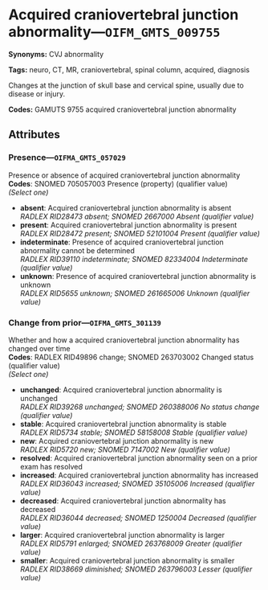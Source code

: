 # Acquired craniovertebral junction abnormality—`OIFM_GMTS_009755`

**Synonyms:** CVJ abnormality

**Tags:** neuro, CT, MR, craniovertebral, spinal column, acquired, diagnosis

Changes at the junction of skull base and cervical spine, usually due to disease or injury.

**Codes:** GAMUTS 9755 acquired craniovertebral junction abnormality

## Attributes

### Presence—`OIFMA_GMTS_057029`

Presence or absence of acquired craniovertebral junction abnormality  
**Codes**: SNOMED 705057003 Presence (property) (qualifier value)  
*(Select one)*

- **absent**: Acquired craniovertebral junction abnormality is absent  
_RADLEX RID28473 absent; SNOMED 2667000 Absent (qualifier value)_
- **present**: Acquired craniovertebral junction abnormality is present  
_RADLEX RID28472 present; SNOMED 52101004 Present (qualifier value)_
- **indeterminate**: Presence of acquired craniovertebral junction abnormality cannot be determined  
_RADLEX RID39110 indeterminate; SNOMED 82334004 Indeterminate (qualifier value)_
- **unknown**: Presence of acquired craniovertebral junction abnormality is unknown  
_RADLEX RID5655 unknown; SNOMED 261665006 Unknown (qualifier value)_

### Change from prior—`OIFMA_GMTS_301139`

Whether and how a acquired craniovertebral junction abnormality has changed over time  
**Codes**: RADLEX RID49896 change; SNOMED 263703002 Changed status (qualifier value)  
*(Select one)*

- **unchanged**: Acquired craniovertebral junction abnormality is unchanged  
_RADLEX RID39268 unchanged; SNOMED 260388006 No status change (qualifier value)_
- **stable**: Acquired craniovertebral junction abnormality is stable  
_RADLEX RID5734 stable; SNOMED 58158008 Stable (qualifier value)_
- **new**: Acquired craniovertebral junction abnormality is new  
_RADLEX RID5720 new; SNOMED 7147002 New (qualifier value)_
- **resolved**: Acquired craniovertebral junction abnormality seen on a prior exam has resolved  
- **increased**: Acquired craniovertebral junction abnormality has increased  
_RADLEX RID36043 increased; SNOMED 35105006 Increased (qualifier value)_
- **decreased**: Acquired craniovertebral junction abnormality has decreased  
_RADLEX RID36044 decreased; SNOMED 1250004 Decreased (qualifier value)_
- **larger**: Acquired craniovertebral junction abnormality is larger  
_RADLEX RID5791 enlarged; SNOMED 263768009 Greater (qualifier value)_
- **smaller**: Acquired craniovertebral junction abnormality is smaller  
_RADLEX RID38669 diminished; SNOMED 263796003 Lesser (qualifier value)_